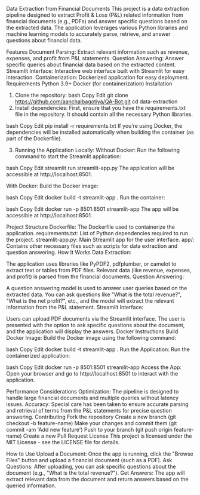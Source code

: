 Data Extraction from Financial Documents
This project is a data extraction pipeline designed to extract Profit & Loss (P&L) related information from financial documents (e.g., PDFs) and answer specific questions based on the extracted data. The application leverages various Python libraries and machine learning models to accurately parse, retrieve, and answer questions about financial data.

Features
Document Parsing: Extract relevant information such as revenue, expenses, and profit from P&L statements.
Question Answering: Answer specific queries about financial data based on the extracted content.
Streamlit Interface: Interactive web interface built with Streamlit for easy interaction.
Containerization: Dockerized application for easy deployment.
Requirements
Python 3.9+
Docker (for containerization)
Installation
1. Clone the repository:
bash
Copy
Edit
git clone https://github.com/aanchalbagotiya/QA-Bot.git
cd data-extraction
2. Install dependencies:
First, ensure that you have the requirements.txt file in the repository. It should contain all the necessary Python libraries.

bash
Copy
Edit
pip install -r requirements.txt
If you’re using Docker, the dependencies will be installed automatically when building the container (as part of the Dockerfile).

3. Running the Application Locally:
Without Docker:
Run the following command to start the Streamlit application:

bash
Copy
Edit
streamlit run streamlit-app.py
The application will be accessible at http://localhost:8501.

With Docker:
Build the Docker image:

bash
Copy
Edit
docker build -t streamlit-app .
Run the container:

bash
Copy
Edit
docker run -p 8501:8501 streamlit-app
The app will be accessible at http://localhost:8501.

Project Structure
Dockerfile: The Dockerfile used to containerize the application.
requirements.txt: List of Python dependencies required to run the project.
streamlit-app.py: Main Streamlit app for the user interface.
app/: Contains other necessary files such as scripts for data extraction and question answering.
How It Works
Data Extraction:

The application uses libraries like PyPDF2, pdfplumber, or camelot to extract text or tables from PDF files.
Relevant data (like revenue, expenses, and profit) is parsed from the financial documents.
Question Answering:

A question answering model is used to answer user queries based on the extracted data.
You can ask questions like "What is the total revenue?", "What is the net profit?", etc., and the model will extract the relevant information from the P&L statement.
Streamlit Interface:

Users can upload PDF documents via the Streamlit interface.
The user is presented with the option to ask specific questions about the document, and the application will display the answers.
Docker Instructions
Build Docker Image: Build the Docker image using the following command:

bash
Copy
Edit
docker build -t streamlit-app .
Run the Application: Run the containerized application:

bash
Copy
Edit
docker run -p 8501:8501 streamlit-app
Access the App: Open your browser and go to http://localhost:8501 to interact with the application.

Performance Considerations
Optimization: The pipeline is designed to handle large financial documents and multiple queries without latency issues.
Accuracy: Special care has been taken to ensure accurate parsing and retrieval of terms from the P&L statements for precise question answering.
Contributing
Fork the repository
Create a new branch (git checkout -b feature-name)
Make your changes and commit them (git commit -am 'Add new feature')
Push to your branch (git push origin feature-name)
Create a new Pull Request
License
This project is licensed under the MIT License - see the LICENSE file for details.

How to Use
Upload a Document: Once the app is running, click the "Browse Files" button and upload a financial document (such as a PDF).
Ask Questions: After uploading, you can ask specific questions about the document (e.g., "What is the total revenue?").
Get Answers: The app will extract relevant data from the document and return answers based on the queried information.
